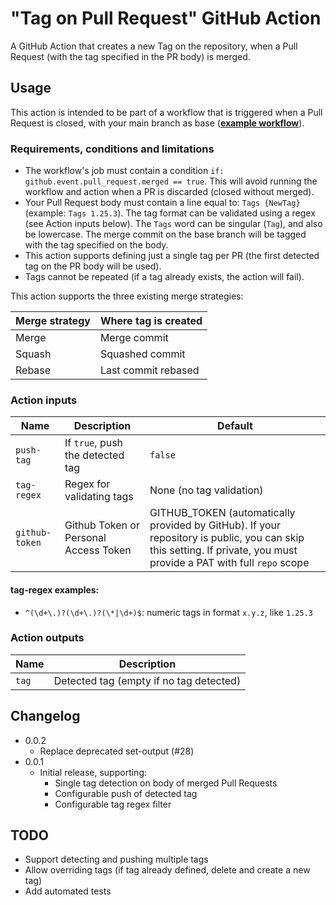 # "Tag on Pull Request" GitHub Action

A GitHub Action that creates a new Tag on the repository, when a Pull Request (with the tag specified in the PR body) is merged.

## Usage

This action is intended to be part of a workflow that is triggered when a Pull Request is closed, with your main branch as base ([**example workflow**](.github/workflows/tag_release.yaml)).

### Requirements, conditions and limitations

- The workflow's job must contain a condition `if: github.event.pull_request.merged == true`. This will avoid running the workflow and action when a PR is discarded (closed without merged). 
- Your Pull Request body must contain a line equal to: `Tags {NewTag}` (example: `Tags 1.25.3`). The tag format can be validated using a regex (see Action inputs below). The `Tags` word can be singular (`Tag`), and also be lowercase. The merge commit on the base branch will be tagged with the tag specified on the body.
- This action supports defining just a single tag per PR (the first detected tag on the PR body will be used).
- Tags cannot be repeated (if a tag already exists, the action will fail).

This action supports the three existing merge strategies:

| Merge strategy | Where tag is created |
|----------------|----------------------|
| Merge          | Merge commit         |
| Squash         | Squashed commit      |
| Rebase         | Last commit rebased  |

### Action inputs

| Name           | Description                           | Default                                                                                                                                                             |
|----------------|---------------------------------------|---------------------------------------------------------------------------------------------------------------------------------------------------------------------|
| `push-tag`     | If `true`, push the detected tag      | `false`                                                                                                                                                             |
| `tag-regex`    | Regex for validating tags             | None (no tag validation)                                                                                                                                            |
| `github-token` | Github Token or Personal Access Token | GITHUB_TOKEN (automatically provided by GitHub). If your repository is public, you can skip this setting. If private, you must provide a PAT with full `repo` scope |

#### tag-regex examples:

- `^(\d+\.)?(\d+\.)?(\*|\d+)$`: numeric tags in format `x.y.z`, like `1.25.3`

### Action outputs

| Name  | Description                             |
|-------|-----------------------------------------|
| `tag` | Detected tag (empty if no tag detected) |

## Changelog

- 0.0.2
  - Replace deprecated set-output (#28)
- 0.0.1
  - Initial release, supporting:
    - Single tag detection on body of merged Pull Requests
    - Configurable push of detected tag
    - Configurable tag regex filter

## TODO

- Support detecting and pushing multiple tags
- Allow overriding tags (if tag already defined, delete and create a new tag)
- Add automated tests
